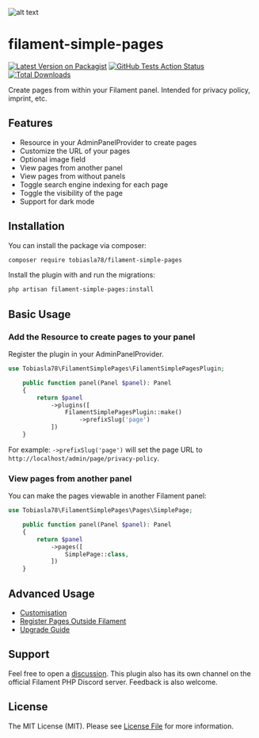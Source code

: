 ![alt text](https://i.imgur.com/gYZilCK.jpeg)

# filament-simple-pages

[![Latest Version on Packagist](https://img.shields.io/packagist/v/tobiasla78/filament-simple-pages.svg?style=flat-square)](https://packagist.org/packages/tobiasla78/filament-simple-pages)
[![GitHub Tests Action Status](https://img.shields.io/github/actions/workflow/status/tobiasla78/filament-simple-pages/run-tests.yml?branch=main&label=tests&style=flat-square)](https://github.com/tobiasla78/filament-simple-pages/actions?query=workflow%3Arun-tests+branch%3Amain)
[![Total Downloads](https://img.shields.io/packagist/dt/tobiasla78/filament-simple-pages.svg?style=flat-square)](https://packagist.org/packages/tobiasla78/filament-simple-pages)

Create pages from within your Filament panel. Intended for privacy policy, imprint, etc.

## Features
- Resource in your AdminPanelProvider to create pages
- Customize the URL of your pages
- Optional image field
- View pages from another panel
- View pages from without panels
- Toggle search engine indexing for each page
- Toggle the visibility of the page
- Support for dark mode

## Installation

You can install the package via composer:

```bash
composer require tobiasla78/filament-simple-pages
```

Install the plugin with and run the migrations:

```bash
php artisan filament-simple-pages:install
```

## Basic Usage

### Add the Resource to create pages to your panel

Register the plugin in your AdminPanelProvider.

```php
use Tobiasla78\FilamentSimplePages\FilamentSimplePagesPlugin;

    public function panel(Panel $panel): Panel
    {
        return $panel
            ->plugins([
                FilamentSimplePagesPlugin::make()
                    ->prefixSlug('page')
            ])
    }
```

For example: `->prefixSlug('page')` will set the page URL to `http://localhost/admin/page/privacy-policy`.

### View pages from another panel

You can make the pages viewable in another Filament panel:

```php
use Tobiasla78\FilamentSimplePages\Pages\SimplePage;

    public function panel(Panel $panel): Panel
    {
        return $panel
            ->pages([
                SimplePage::class,
            ])
    }
```

## Advanced Usage
- [Customisation](docs/customise.md)
- [Register Pages Outside Filament](docs/pages-outside-filament.md)
- [Upgrade Guide](docs/upgrading.md)

## Support

Feel free to open a [discussion](https://github.com/tobiasla78/filament-simple-pages/discussions).
This plugin also has its own channel on the official Filament PHP Discord server.
Feedback is also welcome.

## License

The MIT License (MIT). Please see [License File](LICENSE.md) for more information.
